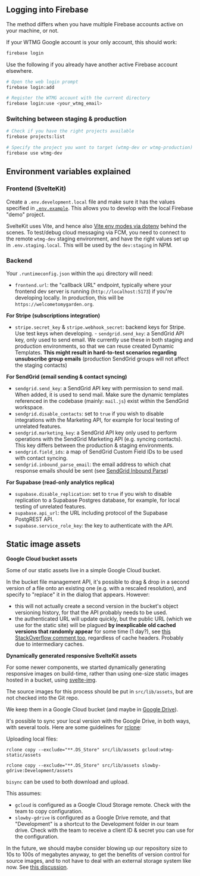 ## Logging into Firebase

The method differs when you have multiple Firebase accounts active on your machine, or not.

If your WTMG Google account is your only account, this should work:

```bash
firebase login
```

Use the following if you already have another active Firebase account elsewhere.

```bash
# Open the web login prompt
firebase login:add

# Register the WTMG account with the current directory
firebase login:use <your_wtmg_email>
```

### Switching between staging & production

```bash
# Check if you have the right projects available
firebase projects:list

# Specify the project you want to target (wtmg-dev or wtmg-production)
firebase use wtmg-dev
```

## Environment variables explained

### Frontend (SvelteKit)

Create a `.env.development.local` file and make sure it has the values specified in [`.env.example`](https://github.com/WelcometoMyGarden/welcometomygarden/blob/master/.env.example). This allows you to develop with the local Firebase "demo" project.

SvelteKit uses Vite, and hence also [Vite env modes via dotenv](https://vitejs.dev/guide/env-and-mode.html#modes) behind the scenes. To test/debug cloud messaging via FCM, you need to connect to the remote `wtmg-dev` staging environment, and have the right values set up in `.env.staging.local`. This will be used by the `dev:staging` in NPM.

### Backend

Your `.runtimeconfig.json` within the `api` directory will need:

- `frontend.url`: the "callback URL" endpoint, typically where your frontend dev server is running (`http://localhost:5173`) if you're developing locally. In production, this will be `https://welcometomygarden.org`.

**For Stripe (subscriptions integration)**

- `stripe.secret_key` & `stripe.webhook_secret`: backend keys for Stripe. Use test keys when developing. - `sendgrid.send_key`: a SendGrid API key, only used to send email. We currently use these in both staging and production environments, so that we can reuse created Dynamic Templates. **This might result in hard-to-test scenarios regarding unsubscribe group emails** (production SendGrid groups will not affect the staging contacts)

**For SendGrid (email sending & contact syncing)**

- `sendgrid.send_key`: a SendGrid API key with permission to send mail. When added, it is used to send mail. Make sure the dynamic templates referenced in the codebase (mainly: `mail.js`) exist within the SendGrid workspace.
- `sendgrid.disable_contacts`: set to `true` if you wish to disable integrations with the Marketing API, for example for local testing of unrelated features.
- `sendgrid.marketing_key`: a SendGrid API key only used to perform operations with the SendGrid Marketing API (e.g. syncing contacts). This key differs between the production & staging environments.
- `sendgrid.field_ids`: a map of SendGrid Custom Field IDs to be used with contact syncing.
- `sendgrid.inbound_parse_email`: the email address to which chat response emails should be sent (see [SendGrid Inbound Parse](https://docs.sendgrid.com/ui/account-and-settings/inbound-parse))

**For Supabase (read-only analytics replica)**

- `supabase.disable_replication`: set to `true` if you wish to disable replication to a Supabase Postgres database, for example, for local testing of unrelated features.
- `supabase.api_url`: the URL including protocol of the Supabase PostgREST API.
- `supabase.service_role_key`: the key to authenticate with the API.

## Static image assets

**Google Cloud bucket assets**

Some of our static assets live in a simple Google Cloud bucket.

In the bucket file management API, it's possible to drag & drop in a second version of a file onto an existing one (e.g. with a rescaled resolution), and specify to "replace" it in the dialog that appears. However:

- this will not actually create a second version in the bucket's object versioning history, for that the API probably needs to be used.
- the authenticated URL will update quickly, but the public URL (which we use for the static site) will be plagued **by inexplicable old cached versions that randomly appear** for some time (1 day?), see [this StackOverflow comment too](https://stackoverflow.com/a/37671993/4973029), regardless of cache headers. Probably due to intermediary caches.

**Dynamically generated responsive SvelteKit assets**

For some newer components, we started dynamically generating responsive images on build-time, rather than using one-size static images hosted in a bucket, using [svelte-img](https://github.com/zerodevx/svelte-img).

The source images for this process should be put in `src/lib/assets`, but are not checked into the Git repo.

We keep them in a Google Cloud bucket (and maybe in [Google Drive](https://drive.google.com/drive/folders/1OcaKJa9VoykflvKNv6nH13O0Ho_PcApF?usp=sharing)).

It's possible to sync your local version with the Google Drive, in both ways, with several tools. Here are some guidelines for [rclone](https://rclone.org/drive/):

Uploading local files:

```
rclone copy --exclude="**.DS_Store" src/lib/assets gcloud:wtmg-static/assets
```

```
rclone copy --exclude="**.DS_Store" src/lib/assets slowby-gdrive:Development/assets
```

`bisync` can be used to both download and upload.

This assumes:

- `gcloud` is configured as a Google Cloud Storage remote. Check with the team to copy configuration.
- `slowby-gdrive` is configured as a Google Drive remote, and that "Development" is a shortcut to the Development folder in our team drive. Check with the team to receive a client ID & secret you can use for the configuration.

In the future, we should maybe consider blowing up our repository size to 10s to 100s of megabytes anyway, to get the benefits of version control for source images, and to not have to deal with an external storage system like now. See [this discussion](https://softwareengineering.stackexchange.com/questions/80962/should-images-be-stored-in-a-git-repository).
